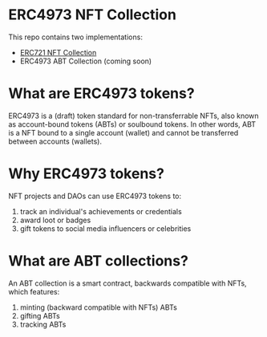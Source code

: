 # ERC4973 NFT Collection

This repo contains two implementations:

- [ERC721 NFT Collection](./ERC721NFTCollection.sol)
- ERC4973 ABT Collection (coming soon)

# What are ERC4973 tokens?

ERC4973 is a (draft) token standard for non-transferrable NFTs, also known as account-bound tokens (ABTs) or soulbound tokens. In other words, ABT is a NFT bound to a single account (wallet) and cannot be transferred between accounts (wallets).

# Why ERC4973 tokens?

NFT projects and DAOs can use ERC4973 tokens to:

1. track an individual's achievements or credentials
2. award loot or badges
3. gift tokens to social media influencers or celebrities

# What are ABT collections?

An ABT collection is a smart contract, backwards compatible with NFTs, which features:

1. minting (backward compatible with NFTs) ABTs
2. gifting ABTs
3. tracking ABTs